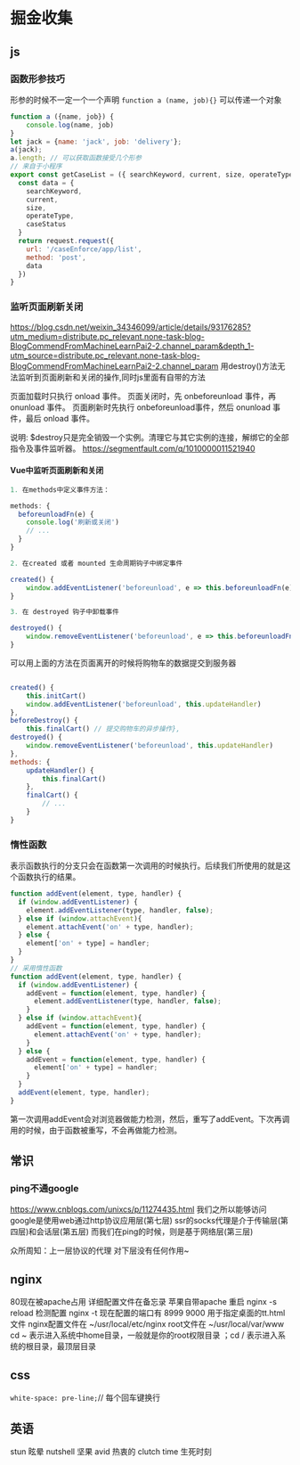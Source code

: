 # 掘金收集

## js

### 函数形参技巧

形参的时候不一定一个一个声明 `function a (name, job){}`
可以传递一个对象  

```js
function a ({name, job}) {
    console.log(name, job)
}
let jack = {name: 'jack', job: 'delivery'};
a(jack);
a.length; // 可以获取函数接受几个形参
// 来自于小程序
export const getCaseList = ({ searchKeyword, current, size, operateType, caseStatus }) => {
  const data = {
    searchKeyword,
    current,
    size,
    operateType,
    caseStatus
  }
  return request.request({
    url: '/caseEnforce/app/list',
    method: 'post',
    data
  })
}
```

### 监听页面刷新关闭

<https://blog.csdn.net/weixin_34346099/article/details/93176285?utm_medium=distribute.pc_relevant.none-task-blog-BlogCommendFromMachineLearnPai2-2.channel_param&depth_1-utm_source=distribute.pc_relevant.none-task-blog-BlogCommendFromMachineLearnPai2-2.channel_param>
用destroy()方法无法监听到页面刷新和关闭的操作,同时js里面有自带的方法

页面加载时只执行 onload 事件。
页面关闭时，先 onbeforeunload 事件，再 onunload 事件。
页面刷新时先执行 onbeforeunload事件，然后 onunload 事件，最后 onload 事件。

说明: $destroy只是完全销毁一个实例。清理它与其它实例的连接，解绑它的全部指令及事件监听器。
<https://segmentfault.com/q/1010000011521940>

#### Vue中监听页面刷新和关闭

```js
1. 在methods中定义事件方法：

methods: {
  beforeunloadFn(e) {
    console.log('刷新或关闭')
    // ...
  }
}

2. 在created 或者 mounted 生命周期钩子中绑定事件

created() {
    window.addEventListener('beforeunload', e => this.beforeunloadFn(e))
}

3. 在 destroyed 钩子中卸载事件

destroyed() {
    window.removeEventListener('beforeunload', e => this.beforeunloadFn(e))
}
```

可以用上面的方法在页面离开的时候将购物车的数据提交到服务器

```js

created() {
    this.initCart()
    window.addEventListener('beforeunload', this.updateHandler)
},
beforeDestroy() {
    this.finalCart() // 提交购物车的异步操作},
destroyed() {
    window.removeEventListener('beforeunload', this.updateHandler)
},
methods: {
    updateHandler() {
        this.finalCart()
    },
    finalCart() {
        // ...
    }
}
```

### 惰性函数

表示函数执行的分支只会在函数第一次调用的时候执行。后续我们所使用的就是这个函数执行的结果。

```js
function addEvent(element, type, handler) {
  if (window.addEventListener) {
    element.addEventListener(type, handler, false);
  } else if (window.attachEvent){
    element.attachEvent('on' + type, handler);
  } else {
    element['on' + type] = handler;
  }
}
// 采用惰性函数
function addEvent(element, type, handler) {
  if (window.addEventListener) {
    addEvent = function(element, type, handler) {
      element.addEventListener(type, handler, false);
    }
  } else if (window.attachEvent){
    addEvent = function(element, type, handler) {
      element.attachEvent('on' + type, handler);
    }
  } else {
    addEvent = function(element, type, handler) {
      element['on' + type] = handler;
    }
  }
  addEvent(element, type, handler);
}

```

第一次调用addEvent会对浏览器做能力检测，然后，重写了addEvent。下次再调用的时候，由于函数被重写，不会再做能力检测。

## 常识

### ping不通google

<https://www.cnblogs.com/unixcs/p/11274435.html>
我们之所以能够访问google是使用web通过http协议应用层(第七层)
ssr的socks代理是介于传输层(第四层)和会话层(第五层)
而我们在ping的时候，则是基于网络层(第三层)

众所周知：上一层协议的代理 对下层没有任何作用~

## nginx

80现在被apache占用
详细配置文件在备忘录 苹果自带apache
重启 nginx -s reload
检测配置 nginx -t
现在配置的端口有 8999
9000 用于指定桌面的tt.html文件
nginx配置文件在 ~/usr/local/etc/nginx
root文件在 ~/usr/local/var/www
cd ~ 表示进入系统中home目录，一般就是你的root权限目录 ；cd / 表示进入系统的根目录，最顶层目录 

## css

`white-space: pre-line;`// 每个回车键换行

## 英语

stun 眩晕
nutshell 坚果
avid 热衷的
clutch time 生死时刻